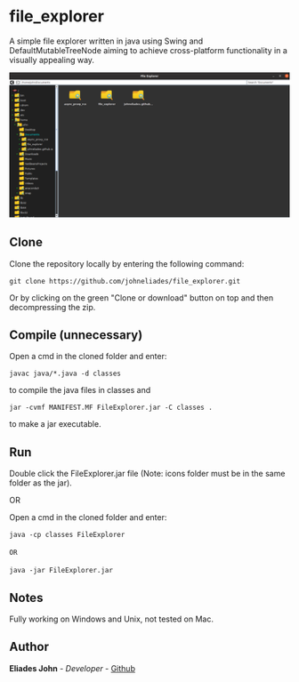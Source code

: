 # file_explorer

A simple file explorer written in java using Swing and DefaultMutableTreeNode aiming to achieve cross-platform functionality in a visually appealing way.
					
![Image of website](https://github.com/johneliades/file_explorer/blob/master/preview.png)

## Clone

Clone the repository locally by entering the following command:
```
git clone https://github.com/johneliades/file_explorer.git
```
Or by clicking on the green "Clone or download" button on top and then decompressing the zip.

## Compile (unnecessary)
Open a cmd in the cloned folder and enter:

```
javac java/*.java -d classes
```
to compile the java files in classes and

```
jar -cvmf MANIFEST.MF FileExplorer.jar -C classes .
```
to make a jar executable.

## Run
Double click the FileExplorer.jar file (Note: icons folder must be in the same folder as the jar).

OR

Open a cmd in the cloned folder and enter:

```
java -cp classes FileExplorer

OR

java -jar FileExplorer.jar
```

## Notes

Fully working on Windows and Unix, not tested on Mac.

## Author

**Eliades John** - *Developer* - [Github](https://github.com/johneliades)
